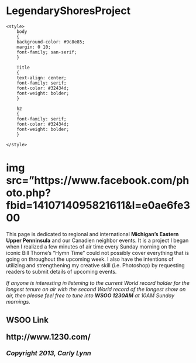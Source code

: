 LegendaryShoresProject
======================

<!DOCTYPE html>
<html lan=”en>
<head>
	<!--created November 2, 2013 by Carly Lynn, tenbuscc@lcc.edu -->
	<meta charset=”utf-8” />
	<title>Legendary Shores Project </title>

	<style>
		body
		{
		background-color: #9c8e85;
		margin: 0 10;
		font-family; san-serif;
		}

		Title
		{
		text-align: center;
		font-family: serif;
		font-color: #32434d;
		font-weight: bolder;
		}

		h2
		{
		font-family: serif;
		font-color: #32434d;
		font-weight: bolder;
		}

	</style>
		
</head>

<body>

<h1> img src=”https://www.facebook.com/photo.php?fbid=1410714095821611&l=e0ae6fe300</h1>

<p> This page is dedicated to regional and international <strong>Michigan’s Eastern Upper Penninsula</strong> and our Canadien neighbor events.  It is a project I began when I realized a few minutes of air time every Sunday morning on the iconic Bill Thorne’s “Hymn Time” could not possibly cover everything that is going on throughout the upcoming week.  I also have the intentions of utilizing and strengthening my creative skill (i.e. Photoshop) by requesting readers to submit details of upcoming events. </p>

<p><em> If anyone is interesting in listening to the current World record holder for the longest tenure on air with the second World record of the longest show on air, then please feel free to tune into <strong>WSOO 1230AM</strong> at 10AM Sunday mornings.</em><p>

<h2>WSOO Link</p>
<p>http://www.1230.com/</p>

<p><small><em>Copyright 2013, Carly Lynn</em></small><p>

</body>

</html>

